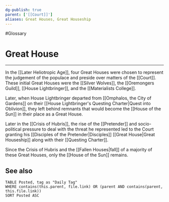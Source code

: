 ```yaml
---
dg-publish: true
parent: ['[[Court]]']
aliases: Great Houses, Great Houseship
---
```

#Glossary
# Great House

---

In the [[Later Heliotropic Age]], four Great Houses were chosen to represent the judgement of the populace and preside over matters of the [[Court]]. These initial Great Houses were the [[Silver Wolves]], the [[Oremongers Guild]], [[House Lightbringer]], and the [[Materialists College]].

Later, when House Lightbringer departed from [[Omphalos, the City of Gardens]] on their [[House Lightbringer's Questing Charter|Quest into Oblivion]], they left behind remnants that would become the [[House of the Sun]] in their place as a Great House.

Later in the [[Crisis of Hubris]], the rise of the [[Pretender]] and socio-political pressure to deal with the threat he represented led to the Court granting his [[Disciples of the Pretender|Disciples]] [[Great House|Great Houseship]] along with their [[Questing Charter]].

Since the Crisis of Hubris and the [[Fallen Houses|fall]] of a majority of these Great Houses, only the [[House of the Sun]] remains.

## See also

```dataview
TABLE Posted, tag as "Daily Tag"
WHERE contains(this.parent, file.link) OR (parent AND contains(parent, this.file.link))
SORT Posted ASC
```